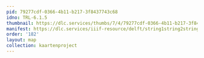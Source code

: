 ```yaml
---
pid: 79277cdf-0366-4b11-b217-3f8437743c68
idno: TRL-6.1.5
thumbnail: https://dlc.services/thumbs/7/4/79277cdf-0366-4b11-b217-3f8437743c68/full/400,339/0/default.jpg
manifest: https://dlc.services/iiif-resource/delft/string1string2string3/kaartenproject-2007/TRL-6.1.5
order: '182'
layout: map
collection: kaartenproject
---
```

